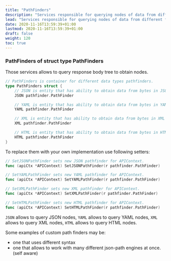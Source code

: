 ```yaml
---
title: "PathFinders"
description: "Services responsible for querying nodes of data from different formats."
lead: "Services responsible for querying nodes of data from different formats."
date: 2020-11-16T13:59:39+01:00
lastmod: 2020-11-16T13:59:39+01:00
draft: false
weight: 120
toc: true
---
```


### PathFinders of struct type PathFinders
Those services allows to query response body tree to obtain nodes.

```go
// PathFinders is container for different data types pathfinders.
type PathFinders struct {
	// JSON is entity that has ability to obtain data from bytes in JSON format.
	JSON pathfinder.PathFinder

	// YAML is entity that has ability to obtain data from bytes in YAML format.
	YAML pathfinder.PathFinder

	// XML is entity that has ability to obtain data from bytes in XML format.
	XML pathfinder.PathFinder

	// HTML is entity that has ability to obtain data from bytes in HTML format.
	HTML pathfinder.PathFinder
}
```
To replace them with your own implementation use following setters:
```go
// SetJSONPathFinder sets new JSON pathfinder for APIContext.
func (apiCtx *APIContext) SetJSONPathFinder(r pathfinder.PathFinder)

// SetYAMLPathFinder sets new YAML pathfinder for APIContext.
func (apiCtx *APIContext) SetYAMLPathFinder(r pathfinder.PathFinder)

// SetXMLPathFinder sets new XML pathfinder for APIContext.
func (apiCtx *APIContext) SetXMLPathFinder(r pathfinder.PathFinder)

// SetHTMLPathFinder sets new HTML pathfinder for APIContext.
func (apiCtx *APIContext) SetHTMLPathFinder(r pathfinder.PathFinder)
```

`JSON` allows to query JSON nodes,
`YAML` allows to query YAML nodes,
`XML` allows to query XML nodes,
`HTML` allows to query HTML nodes.


Some examples of custom path finders may be:
- one that uses different syntax
- one that allows to work with many different json-path engines at once. (self aware)